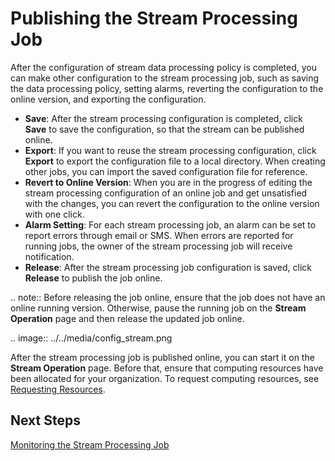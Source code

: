 # Publishing the Stream Processing Job

After the configuration of stream data processing policy is completed, you can make other configuration to the stream processing job, such as saving the data processing policy, setting alarms, reverting the configuration to the online version, and exporting the configuration.

- **Save**: After the stream processing configuration is completed, click **Save** to save the configuration, so that the stream can be published online.
- **Export**: If you want to reuse the stream processing configuration, click **Export** to export the configuration file to a local directory. When creating other jobs, you can import the saved configuration file for reference.
- **Revert to Online Version**: When you are in the progress of editing the stream processing configuration of an online job and get unsatisfied with the changes, you can revert the configuration to the online version with one click.
- **Alarm Setting**: For each stream processing job, an alarm can be set to report errors through email or SMS. When errors are reported for running jobs, the owner of the stream processing job will receive notification.
- **Release**: After the stream processing job configuration is saved, click **Release** to publish the job online.

.. note:: Before releasing the job online, ensure that the job does not have an online running version. Otherwise, pause the running job on the **Stream Operation** page and then release the updated job online.

.. image:: ../../media/config_stream.png

After the stream processing job is published online, you can start it on the **Stream Operation** page. Before that, ensure that computing resources have been allocated for your organization. To request computing resources, see [Requesting Resources](/docs/enos/en/latest/resourcemanagement/getstarted.html).

## Next Steps

[Monitoring the Stream Processing Job](monitoring_job)